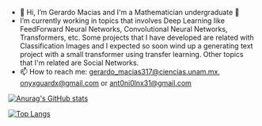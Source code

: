 - 👋 Hi, I’m Gerardo Macias and I'm a Mathematician undergraduate 👀
-  I’m currently working in topics that involves Deep Learning like FeedForward Neural Networks, Convolutional Neural Networks, Transformers, etc. Some projects that I have developed are related with Classification Images and I expected so soon wind up a generating text project with a small transformer using transfer learning. Other topics that I'm related are Social Networks.
- 📫 How to reach me: gerardo_macias317@ciencias.unam.mx,
                       onyxguardx@gmail.com or
                       ant0ni0lnx31@gmail.com

[![Anurag's GitHub stats](https://github-readme-stats.vercel.app/api?username=Antonio-Onyx&show_icons=true)](https://github.com/Antonio-Onyx/github-readme-stats)

[![Top Langs](https://github-readme-stats.vercel.app/api/top-langs/?username=Antonio-Onyx&layout=compact)](https://github.com/Antonio-Onyx/github-readme-stats)

<!---
Antonio-Onyx/Antonio-Onyx is a ✨ special ✨ repository because its `README.md` (this file) appears on your GitHub profile.
You can click the Preview link to take a look at your changes.
--->
